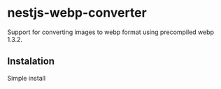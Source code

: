 # nestjs-webp-converter

Support for converting images to webp format using precompiled webp 1.3.2.

## Instalation

Simple install

```bash

```


